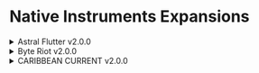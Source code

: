 # Native Instruments Expansions

<details>

<summary>Astral Flutter v2.0.0</summary>

[AudioDemo](https://www.native-instruments.com/en/products/komplete/expansions/astral-flutter/)

| Version | Description Text | Components |
| :-----: | :--------------- | :---------: |
| 2.0.0 - 2018-02-19 | 40 MASCHINE and 43 BATTERY Kits with circuit-bent sounds, distorted leads, and noises from modified video game consoles and classic computers. 50 MASSIVE presets for atmospheric sounds and tripped-out melodic chords. Includes also Audio Loops exported from Maschine | Maschine 2.7.2 , Battery 4.1, Massive Synth |

</details>

<details>

<summary>Byte Riot v2.0.0</summary>

[AudioDemo](https://www.native-instruments.com/en/products/komplete/expansions/byte-riot/)

| Version | Description Text | Components |
| :-----: | :--------------- | :---------: |
| 2.0.0 - 2018-02-19 | 41 MASCHINE Kits - 51 BATTERY Kits -. 50 MASSIVE presets for atmospheric sounds and tripped-out melodic chords. Includes also Audio Loops exported from Maschine. Customizable presets for MASSIVE and MONARK by top sound designers give you the perfect sounds for your genre.| Maschine 2.7.2 , Battery 4.1, Massive Synth, Monark |

</details>


<details>

<summary>CARIBBEAN CURRENT v2.0.0</summary>

[AudioDemo](https://www.native-instruments.com/en/products/komplete/expansions/caribbean-current/)

| Version | Description Text | Components |
| :-----: | :--------------- | :---------: |
| 2.0.0 - 2018-02-19 | 40 MASCHINE and 47 BATTERY Kits - 40 MASSIVE presets by top sound designers give you the perfect sounds for your genre.. Includes also Audio Loops exported from Maschine. | Maschine 2.7.2 , Battery 4.1, Massive Synth |

</details>
